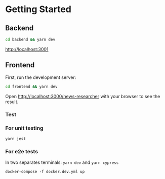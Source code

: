 # Getting Started

## Backend

```bash
cd backend && yarn dev
```

[http://localhost:3001](http://localhost:3001)

## Frontend
First, run the development server:

```bash
cd frontend && yarn dev
```

Open [http://localhost:3000/news-researcher](http://localhost:3000/news-researcher) with your browser to see the result.

### Test
### For unit testing
`yarn jest` 

### For e2e tests
In two separates terminals:
`yarn dev` 
and
`yarn cypress`


`docker-compose -f docker.dev.yml up`